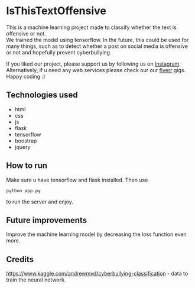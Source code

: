 # IsThisTextOffensive
This is a machine learning project made to classify whether the text is offensive or not. <br/>
We trained the model using tensorflow. In the future, this could be used for many things, such as to detect whether a post on social media is offensive or not and hopefully prevent cyberbullying.


If you liked our project, please support us by following us on [Instagram](https://www.instagram.com/coder_overflow/). <br/>
Alternatively, if u need any web services please check our our [fiverr](https://www.fiverr.com/share/120ga0) gigs. Happy coding :)

## Technologies used
- html
- css
- js
- flask
- tensorflow
- boostrap
- jquery

## How to run
Make sure u have tensorflow and flask installed. Then use
```
python app.py
```
to run the server and enjoy.

## Future improvements
Improve the machine learning model by decreasing the loss function even more.

## Credits
https://www.kaggle.com/andrewmvd/cyberbullying-classification - data to train the neural network.
